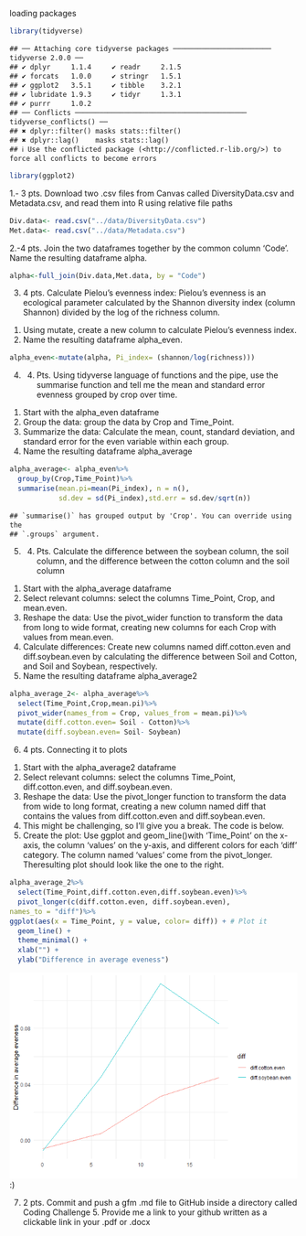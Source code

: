 loading packages

``` r
library(tidyverse)
```

    ## ── Attaching core tidyverse packages ──────────────────────── tidyverse 2.0.0 ──
    ## ✔ dplyr     1.1.4     ✔ readr     2.1.5
    ## ✔ forcats   1.0.0     ✔ stringr   1.5.1
    ## ✔ ggplot2   3.5.1     ✔ tibble    3.2.1
    ## ✔ lubridate 1.9.3     ✔ tidyr     1.3.1
    ## ✔ purrr     1.0.2     
    ## ── Conflicts ────────────────────────────────────────── tidyverse_conflicts() ──
    ## ✖ dplyr::filter() masks stats::filter()
    ## ✖ dplyr::lag()    masks stats::lag()
    ## ℹ Use the conflicted package (<http://conflicted.r-lib.org/>) to force all conflicts to become errors

``` r
library(ggplot2)
```

1.- 3 pts. Download two .csv files from Canvas called DiversityData.csv
and Metadata.csv, and read them into R using relative file paths

``` r
Div.data<- read.csv("../data/DiversityData.csv")
Met.data<- read.csv("../data/Metadata.csv")
```

2.-4 pts. Join the two dataframes together by the common column ‘Code’.
Name the resulting dataframe alpha.

``` r
alpha<-full_join(Div.data,Met.data, by = "Code")
```

3.  4 pts. Calculate Pielou’s evenness index: Pielou’s evenness is an
    ecological parameter calculated by the Shannon diversity index
    (column Shannon) divided by the log of the richness column.

<!-- -->

1.  Using mutate, create a new column to calculate Pielou’s evenness
    index.
2.  Name the resulting dataframe alpha_even.

``` r
alpha_even<-mutate(alpha, Pi_index= (shannon/log(richness)))
```

4.  4.  Pts. Using tidyverse language of functions and the pipe, use the
        summarise function and tell me the mean and standard error
        evenness grouped by crop over time.

<!-- -->

1.  Start with the alpha_even dataframe
2.  Group the data: group the data by Crop and Time_Point.
3.  Summarize the data: Calculate the mean, count, standard deviation,
    and standard error for the even variable within each group.
4.  Name the resulting dataframe alpha_average

``` r
alpha_average<- alpha_even%>%
  group_by(Crop,Time_Point)%>%
  summarise(mean.pi=mean(Pi_index), n = n(), 
            sd.dev = sd(Pi_index),std.err = sd.dev/sqrt(n))
```

    ## `summarise()` has grouped output by 'Crop'. You can override using the
    ## `.groups` argument.

5.  4.  Pts. Calculate the difference between the soybean column, the
        soil column, and the difference between the cotton column and
        the soil column

<!-- -->

1.  Start with the alpha_average dataframe
2.  Select relevant columns: select the columns Time_Point, Crop, and
    mean.even.
3.  Reshape the data: Use the pivot_wider function to transform the data
    from long to wide format, creating new columns for each Crop with
    values from mean.even.
4.  Calculate differences: Create new columns named diff.cotton.even and
    diff.soybean.even by calculating the difference between Soil and
    Cotton, and Soil and Soybean, respectively.
5.  Name the resulting dataframe alpha_average2

``` r
alpha_average_2<- alpha_average%>%
  select(Time_Point,Crop,mean.pi)%>%
  pivot_wider(names_from = Crop, values_from = mean.pi)%>%
  mutate(diff.cotton.even= Soil - Cotton)%>%
  mutate(diff.soybean.even= Soil- Soybean)
```

6.  4 pts. Connecting it to plots

<!-- -->

1.  Start with the alpha_average2 dataframe
2.  Select relevant columns: select the columns Time_Point,
    diff.cotton.even, and diff.soybean.even.
3.  Reshape the data: Use the pivot_longer function to transform the
    data from wide to long format, creating a new column named diff that
    contains the values from diff.cotton.even and diff.soybean.even.
4.  This might be challenging, so I’ll give you a break. The code is
    below.
5.  Create the plot: Use ggplot and geom_line()with ‘Time_Point’ on the
    x-axis, the column ‘values’ on the y-axis, and different colors for
    each ‘diff’ category. The column named ‘values’ come from the
    pivot_longer. Theresulting plot should look like the one to the
    right.

``` r
alpha_average_2%>%
  select(Time_Point,diff.cotton.even,diff.soybean.even)%>%
  pivot_longer(c(diff.cotton.even, diff.soybean.even),
names_to = "diff")%>%
ggplot(aes(x = Time_Point, y = value, color= diff)) + # Plot it 
  geom_line() +
  theme_minimal() +
  xlab("") +
  ylab("Difference in average eveness")
```

![](coding_challenge_5_files/figure-gfm/unnamed-chunk-7-1.png)<!-- -->
:)

7.  2 pts. Commit and push a gfm .md file to GitHub inside a directory
    called Coding Challenge 5. Provide me a link to your github written
    as a clickable link in your .pdf or .docx
